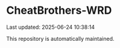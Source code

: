 # CheatBrothers-WRD

Last updated: 2025-06-24 10:38:14

This repository is automatically maintained.
